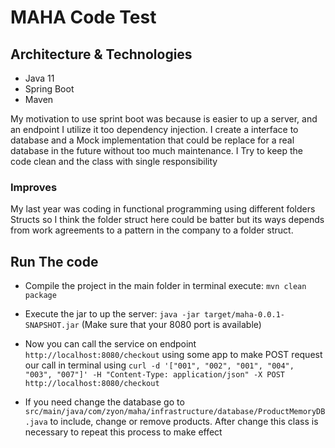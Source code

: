 # MAHA Code Test

## Architecture & Technologies 
- Java 11
- Spring Boot
- Maven

My motivation to use sprint boot was because is easier to up a server, and an endpoint I utilize
it too dependency injection.
I create a interface to database and a Mock implementation that could be replace for a real database in the future without 
too much maintenance.
I Try to keep the code clean and the class with single responsibility 

### Improves
My last year was coding in functional programming using different folders Structs so I think the folder struct here could
be batter but its ways depends from work agreements to a pattern in the company to a folder struct.


## Run The code

- Compile the project in the main folder in terminal execute:
`mvn clean package`
  
- Execute the jar to up the server: `java -jar target/maha-0.0.1-SNAPSHOT.jar`
  (Make sure that your 8080 port is available)

- Now you can call the service on endpoint `http://localhost:8080/checkout` using some app to make POST request our call in terminal using
`curl -d '["001", "002", "001", "004", "003", "007"]' -H "Content-Type: application/json" -X POST http://localhost:8080/checkout`

- If you need change the database go to `src/main/java/com/zyon/maha/infrastructure/database/ProductMemoryDB.java`
to include, change or remove products. After change this class is necessary to repeat this process to make effect
